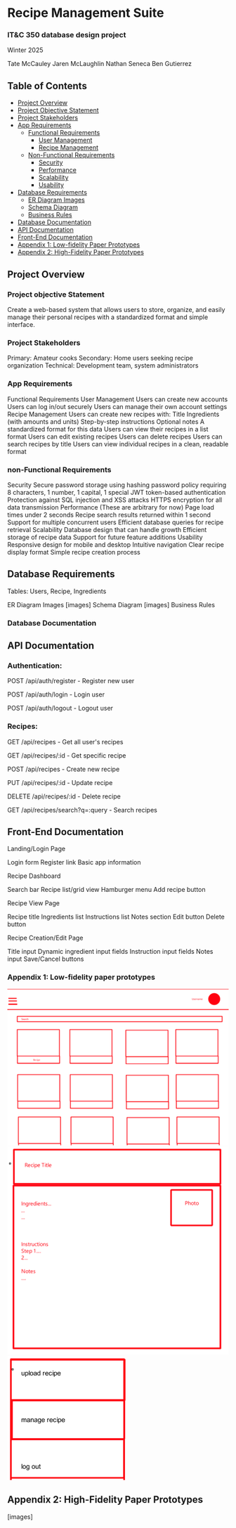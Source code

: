 # Recipe Management Suite
### IT&C 350 database design project
Winter 2025

Tate McCauley
Jaren McLaughlin
Nathan Seneca
Ben Gutierrez

## Table of Contents  
- [Project Overview](#project-overview)  
- [Project Objective Statement](#project-objective-statement)  
- [Project Stakeholders](#project-stakeholders)  
- [App Requirements](#app-requirements)  
  - [Functional Requirements](#functional-requirements)  
    - [User Management](#user-management)  
    - [Recipe Management](#recipe-management)  
  - [Non-Functional Requirements](#non-functional-requirements)  
    - [Security](#security)  
    - [Performance](#performance)  
    - [Scalability](#scalability)  
    - [Usability](#usability)  
- [Database Requirements](#database-requirements)  
  - [ER Diagram Images](#er-diagram-images)  
  - [Schema Diagram](#schema-diagram)  
  - [Business Rules](#business-rules)  
- [Database Documentation](#database-documentation)  
- [API Documentation](#api-documentation)  
- [Front-End Documentation](#front-end-documentation)  
- [Appendix 1: Low-fidelity Paper Prototypes](#appendix-1-low-fidelity-paper-prototypes)  
- [Appendix 2: High-Fidelity Paper Prototypes](#appendix-2-high-fidelity-paper-prototypes)  

## Project Overview
### Project objective Statement
Create a web-based system that allows users to store, organize, and easily manage their personal recipes with a standardized format and simple interface.

### Project Stakeholders
Primary: Amateur cooks
Secondary: Home users seeking recipe organization
Technical: Development team, system administrators

### App Requirements
Functional Requirements
User Management
Users can create new accounts
Users can log in/out securely
Users can manage their own account settings
Recipe Management
Users can create new recipes with:
Title
Ingredients (with amounts and units)
Step-by-step instructions
Optional notes
A standardized format for this data
Users can view their recipes in a list format
Users can edit existing recipes
Users can delete recipes
Users can search recipes by title
Users can view individual recipes in a clean, readable format


### non-Functional Requirements
Security
Secure password storage using hashing
password policy requiring 8 characters, 1 number, 1 capital, 1 special
JWT token-based authentication
Protection against SQL injection and XSS attacks
HTTPS encryption for all data transmission
Performance (These are arbitrary for now)
Page load times under 2 seconds
Recipe search results returned within 1 second
Support for multiple concurrent users
Efficient database queries for recipe retrieval
Scalability
Database design that can handle growth
Efficient storage of recipe data
Support for future feature additions
Usability
Responsive design for mobile and desktop
Intuitive navigation
Clear recipe display format
Simple recipe creation process

## Database Requirements
Tables: Users, Recipe, Ingredients

ER Diagram Images
[images]
Schema Diagram
[images]
Business Rules




### Database Documentation



## API Documentation
### Authentication:

POST /api/auth/register - Register new user

POST /api/auth/login - Login user

POST /api/auth/logout - Logout user

### Recipes:

GET /api/recipes - Get all user's recipes

GET /api/recipes/:id - Get specific recipe

POST /api/recipes - Create new recipe

PUT /api/recipes/:id - Update recipe

DELETE /api/recipes/:id - Delete recipe

GET /api/recipes/search?q=:query - Search recipes



## Front-End Documentation
Landing/Login Page

Login form
Register link
Basic app information

Recipe Dashboard

Search bar
Recipe list/grid view
Hamburger menu
Add recipe button

Recipe View Page

Recipe title
Ingredients list
Instructions list
Notes section
Edit button
Delete button

Recipe Creation/Edit Page

Title input
Dynamic ingredient input fields
Instruction input fields
Notes input
Save/Cancel buttons



### Appendix 1: Low-fidelity paper prototypes

![Website](Website.png)
![RecipeCard](RecipeCard.png)
![HamburgerBar](HamburgerBar.png)



## Appendix 2: High-Fidelity Paper Prototypes
[images]